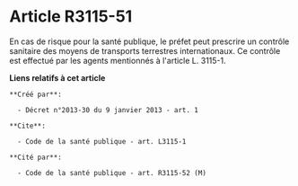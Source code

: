 # Article R3115-51

En cas de risque pour la santé publique, le préfet peut prescrire un contrôle sanitaire des moyens de transports terrestres
internationaux. Ce contrôle est effectué par les agents mentionnés à l'article L. 3115-1.

**Liens relatifs à cet article**

	**Créé par**:

	  - Décret n°2013-30 du 9 janvier 2013 - art. 1

	**Cite**:

	  - Code de la santé publique - art. L3115-1

	**Cité par**:

	  - Code de la santé publique - art. R3115-52 (M)
